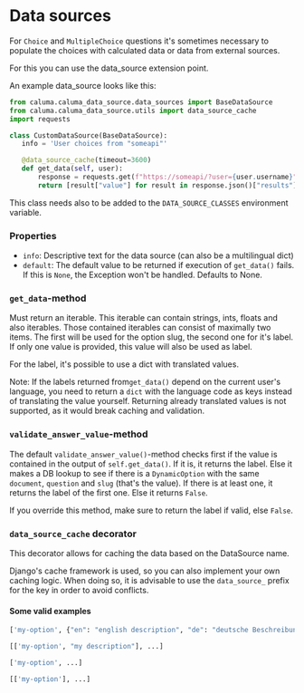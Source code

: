 # Data sources

For `Choice` and `MultipleChoice` questions it's sometimes necessary to populate the choices with calculated data or data from external sources.

For this you can use the data\_source extension point.

An example data\_source looks like this:

```python
from caluma.caluma_data_source.data_sources import BaseDataSource
from caluma.caluma_data_source.utils import data_source_cache
import requests

class CustomDataSource(BaseDataSource):
   info = 'User choices from "someapi"'

   @data_source_cache(timeout=3600)
   def get_data(self, user):
       response = requests.get(f"https://someapi/?user={user.username}")
       return [result["value"] for result in response.json()["results"]]
```

This class needs also to be added to the `DATA_SOURCE_CLASSES` environment variable.

### Properties

* `info`: Descriptive text for the data source (can also be a multilingual dict)
* `default`: The default value to be returned if execution of `get_data()` fails. If this is `None`, the Exception won't be handled. Defaults to None.

### `get_data`-method

Must return an iterable. This iterable can contain strings, ints, floats and also iterables. Those contained iterables can consist of maximally two items. The first will be used for the option slug, the second one for it's label. If only one value is provided, this value will also be used as label.

For the label, it's possible to use a dict with translated values.

Note: If the labels returned from`get_data()` depend on the current user's language, you need to return a `dict` with the language code as keys instead of translating the value yourself. Returning already translated values is not supported, as it would break caching and validation.

### `validate_answer_value`-method

The default `validate_answer_value()`-method checks first if the value is contained in the output of `self.get_data()`. If it is, it returns the label. Else it makes a DB lookup to see if there is a `DynamicOption` with the same `document`, `question` and `slug` (that's the value). If there is at least one, it returns the label of the first one. Else it returns `False`.

If you override this method, make sure to return the label if valid, else `False`.

### `data_source_cache` decorator

This decorator allows for caching the data based on the DataSource name.

Django's cache framework is used, so you can also implement your own caching logic. When doing so, it is advisable to use the `data_source_` prefix for the key in order to avoid conflicts.

#### Some valid examples

```python
['my-option', {"en": "english description", "de": "deutsche Beschreibung"}, ...]

[['my-option', "my description"], ...]

['my-option', ...]

[['my-option'], ...]
```
